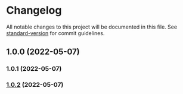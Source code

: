 # Changelog

All notable changes to this project will be documented in this file. See [standard-version](https://github.com/conventional-changelog/standard-version) for commit guidelines.

## 1.0.0 (2022-05-07)

### 1.0.1 (2022-05-07)

### [1.0.2](https://github.com/Danaru87/Gambit-cli/compare/v1.0.1...v1.0.2) (2022-05-07)
